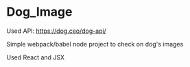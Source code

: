 # Dog_Image

Used API: https://dog.ceo/dog-api/

Simple webpack/babel node project to check on dog's images

Used React and JSX